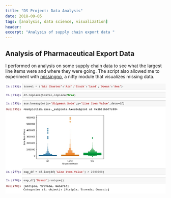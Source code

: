 ```yaml
---
title: "DS Project: Data Analysis"
date: 2018-09-05
tags: [analysis, data science, visualization]
header:
excerpt: "Analysis of supply chain export data "
---
```


## Analysis of Pharmaceutical Export Data
I performed on analysis on some supply chain data to see what the largest line items were and where they were going. The script
also allowed me to experiment with [missingno](https://github.com/ResidentMario/missingno), a nifty module that visualizes
missing data. 

[<img src="/images/ExportAnalysis.jpg">](https://github.com/cmflynn13/projects/blob/master/pharam_export_data/Visualizing%20Pharma%20Export%20Data%20(1).ipynb)
